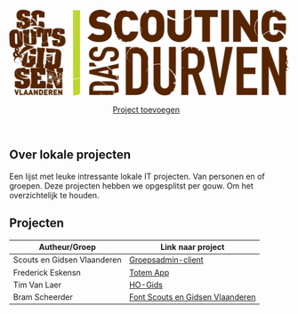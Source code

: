 ![alt tag](Assets/Scouts-en-gidsen-vlaanderen.jpg)

<p align="center">
    <a href="Contributie.md">Project toevoegen</a>&nbsp;&nbsp;&nbsp;
</p>

<br>


## Over lokale projecten 

Een lijst met leuke intressante lokale IT projecten. Van personen en of groepen. 
Deze projecten hebben we opgesplitst per gouw. Om het overzichtelijk te houden. 

## Projecten 

| Autheur/Groep   | Link naar project |
| --------------- | ----------------- |
| Scouts en Gidsen Vlaanderen | [Groepsadmin-client](https://github.com/ScoutsGidsenVL/groepsadmin-client) | 
| Frederick Eskensn | [Totem App](https://github.com/ScoutsGidsenVL/Totemapp) |
| Tim Van Laer | [HO-Gids](https://github.com/ScoutsGidsenVL/ho-gids) | 
| Bram Scheerder | [Font Scouts en Gidsen Vlaanderen](https://github.com/BramScheerder/FontScoutsEnGidsenVlaanderen) |